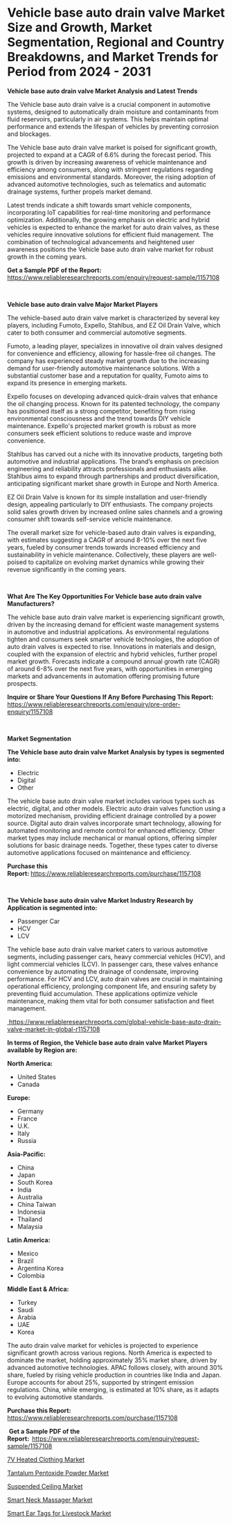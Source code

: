 <p><h1>Vehicle base auto drain valve Market Size and Growth, Market Segmentation, Regional and Country Breakdowns, and Market Trends for Period from 2024 -  2031</h1></p><p><strong>Vehicle base auto drain valve Market Analysis and Latest Trends</strong></p>
<p><p>The Vehicle base auto drain valve is a crucial component in automotive systems, designed to automatically drain moisture and contaminants from fluid reservoirs, particularly in air systems. This helps maintain optimal performance and extends the lifespan of vehicles by preventing corrosion and blockages.</p><p>The Vehicle base auto drain valve market is poised for significant growth, projected to expand at a CAGR of 6.6% during the forecast period. This growth is driven by increasing awareness of vehicle maintenance and efficiency among consumers, along with stringent regulations regarding emissions and environmental standards. Moreover, the rising adoption of advanced automotive technologies, such as telematics and automatic drainage systems, further propels market demand.</p><p>Latest trends indicate a shift towards smart vehicle components, incorporating IoT capabilities for real-time monitoring and performance optimization. Additionally, the growing emphasis on electric and hybrid vehicles is expected to enhance the market for auto drain valves, as these vehicles require innovative solutions for efficient fluid management. The combination of technological advancements and heightened user awareness positions the Vehicle base auto drain valve market for robust growth in the coming years.</p></p>
<p><strong>Get a Sample PDF of the Report:&nbsp;</strong> <a href="https://www.reliableresearchreports.com/enquiry/request-sample/1157108">https://www.reliableresearchreports.com/enquiry/request-sample/1157108</a></p>
<p>&nbsp;</p>
<p><strong>Vehicle base auto drain valve Major Market Players</strong></p>
<p><p>The vehicle-based auto drain valve market is characterized by several key players, including Fumoto, Expello, Stahlbus, and EZ Oil Drain Valve, which cater to both consumer and commercial automotive segments.</p><p>Fumoto, a leading player, specializes in innovative oil drain valves designed for convenience and efficiency, allowing for hassle-free oil changes. The company has experienced steady market growth due to the increasing demand for user-friendly automotive maintenance solutions. With a substantial customer base and a reputation for quality, Fumoto aims to expand its presence in emerging markets.</p><p>Expello focuses on developing advanced quick-drain valves that enhance the oil changing process. Known for its patented technology, the company has positioned itself as a strong competitor, benefiting from rising environmental consciousness and the trend towards DIY vehicle maintenance. Expello's projected market growth is robust as more consumers seek efficient solutions to reduce waste and improve convenience.</p><p>Stahlbus has carved out a niche with its innovative products, targeting both automotive and industrial applications. The brand’s emphasis on precision engineering and reliability attracts professionals and enthusiasts alike. Stahlbus aims to expand through partnerships and product diversification, anticipating significant market share growth in Europe and North America.</p><p>EZ Oil Drain Valve is known for its simple installation and user-friendly design, appealing particularly to DIY enthusiasts. The company projects solid sales growth driven by increased online sales channels and a growing consumer shift towards self-service vehicle maintenance.</p><p>The overall market size for vehicle-based auto drain valves is expanding, with estimates suggesting a CAGR of around 8-10% over the next five years, fueled by consumer trends towards increased efficiency and sustainability in vehicle maintenance. Collectively, these players are well-poised to capitalize on evolving market dynamics while growing their revenue significantly in the coming years.</p></p>
<p>&nbsp;</p>
<p><strong>What Are The Key Opportunities For Vehicle base auto drain valve Manufacturers?</strong></p>
<p><p>The vehicle base auto drain valve market is experiencing significant growth, driven by the increasing demand for efficient waste management systems in automotive and industrial applications. As environmental regulations tighten and consumers seek smarter vehicle technologies, the adoption of auto drain valves is expected to rise. Innovations in materials and design, coupled with the expansion of electric and hybrid vehicles, further propel market growth. Forecasts indicate a compound annual growth rate (CAGR) of around 6-8% over the next five years, with opportunities in emerging markets and advancements in automation offering promising future prospects.</p></p>
<p><strong>Inquire or Share Your Questions If Any Before Purchasing This Report:</strong> <a href="https://www.reliableresearchreports.com/enquiry/pre-order-enquiry/1157108">https://www.reliableresearchreports.com/enquiry/pre-order-enquiry/1157108</a></p>
<p>&nbsp;</p>
<p><strong>Market Segmentation</strong></p>
<p><strong>The Vehicle base auto drain valve Market Analysis by types is segmented into:</strong></p>
<p><ul><li>Electric</li><li>Digital</li><li>Other</li></ul></p>
<p><p>The vehicle base auto drain valve market includes various types such as electric, digital, and other models. Electric auto drain valves function using a motorized mechanism, providing efficient drainage controlled by a power source. Digital auto drain valves incorporate smart technology, allowing for automated monitoring and remote control for enhanced efficiency. Other market types may include mechanical or manual options, offering simpler solutions for basic drainage needs. Together, these types cater to diverse automotive applications focused on maintenance and efficiency.</p></p>
<p><strong>Purchase this Report:&nbsp;</strong><a href="https://www.reliableresearchreports.com/purchase/1157108">https://www.reliableresearchreports.com/purchase/1157108</a></p>
<p>&nbsp;</p>
<p><strong>The Vehicle base auto drain valve Market Industry Research by Application is segmented into:</strong></p>
<p><ul><li>Passenger Car</li><li>HCV</li><li>LCV</li></ul></p>
<p><p>The vehicle base auto drain valve market caters to various automotive segments, including passenger cars, heavy commercial vehicles (HCV), and light commercial vehicles (LCV). In passenger cars, these valves enhance convenience by automating the drainage of condensate, improving performance. For HCV and LCV, auto drain valves are crucial in maintaining operational efficiency, prolonging component life, and ensuring safety by preventing fluid accumulation. These applications optimize vehicle maintenance, making them vital for both consumer satisfaction and fleet management.</p></p>
<p><a href="https://www.reliableresearchreports.com/global-vehicle-base-auto-drain-valve-market-in-global-r1157108">&nbsp;https://www.reliableresearchreports.com/global-vehicle-base-auto-drain-valve-market-in-global-r1157108</a></p>
<p><strong>In terms of Region, the Vehicle base auto drain valve Market Players available by Region are:</strong></p>
<p>
    <p> <strong> North America: </strong>
        <ul>
            <li>United States</li>
            <li>Canada</li>
        </ul>
        </p> 
    <p> <strong> Europe: </strong>
        <ul>
            <li>Germany</li>
            <li>France</li>
            <li>U.K.</li>
            <li>Italy</li>
            <li>Russia</li>
        </ul>
        </p> 
    <p> <strong> Asia-Pacific: </strong>
        <ul>
            <li>China</li>
            <li>Japan</li>
            <li>South Korea</li>
            <li>India</li>
            <li>Australia</li>
            <li>China Taiwan</li>
            <li>Indonesia</li>
            <li>Thailand</li>
            <li>Malaysia</li>
        </ul>
        </p> 
    <p> <strong> Latin America: </strong>
        <ul>
            <li>Mexico</li>
            <li>Brazil</li>
            <li>Argentina Korea</li>
            <li>Colombia</li>
        </ul>
        </p> 
    <p> <strong> Middle East & Africa: </strong>
        <ul>
            <li>Turkey</li>
            <li>Saudi</li>
            <li>Arabia</li>
            <li>UAE</li>
            <li>Korea</li>
        </ul>
    </p>
    </p>
<p><p>The auto drain valve market for vehicles is projected to experience significant growth across various regions. North America is expected to dominate the market, holding approximately 35% market share, driven by advanced automotive technologies. APAC follows closely, with around 30% share, fueled by rising vehicle production in countries like India and Japan. Europe accounts for about 25%, supported by stringent emission regulations. China, while emerging, is estimated at 10% share, as it adapts to evolving automotive standards.</p></p>
<p><strong>Purchase this Report: </strong><a href="https://www.reliableresearchreports.com/purchase/1157108">https://www.reliableresearchreports.com/purchase/1157108</a></p>
<p>&nbsp;<strong>Get a Sample PDF of the Report:&nbsp;&nbsp;</strong><a href="https://www.reliableresearchreports.com/enquiry/request-sample/1157108">https://www.reliableresearchreports.com/enquiry/request-sample/1157108</a></p>
<p><strong></strong></p>
<p><p><a href="https://github.com/FahadAhmed223/Market-Research-Report-List-1/blob/main/7v-heated-clothing-market.md">7V Heated Clothing Market</a></p><p><a href="https://issuu.com/reportprime-2/docs/tantalum-pentoxide-powder-market-si_637601849e5a70">Tantalum Pentoxide Powder Market</a></p><p><a href="https://issuu.com/reportprime-2/docs/suspended-ceiling-market-size-2030._28d1d0a140ddcf">Suspended Ceiling Market</a></p><p><a href="https://medium.com/@susanwest38/smart-neck-massager-industry-insights-report-analyzing-smart-neck-massager-market-trends-902a634ea1b2">Smart Neck Massager Market</a></p><p><a href="https://medium.com/@susanwest38/the-smart-ear-tags-for-livestock-market-has-grown-significantly-as-a-result-of-several-important-3fe102bdd419">Smart Ear Tags for Livestock Market</a></p></p>